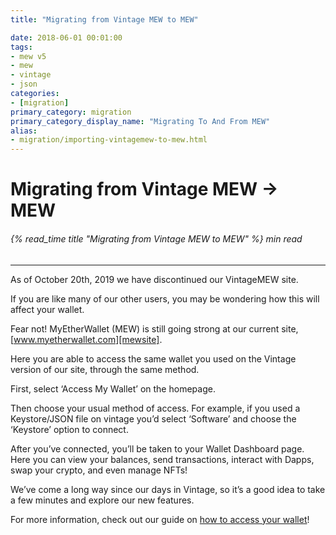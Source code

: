```yaml
---
title: "Migrating from Vintage MEW to MEW"

date: 2018-06-01 00:01:00
tags:
- mew v5
- mew
- vintage
- json
categories:
- [migration]
primary_category: migration
primary_category_display_name: "Migrating To And From MEW"
alias:
- migration/importing-vintagemew-to-mew.html
---
```


# __Migrating from Vintage MEW -> MEW__
###### {% read_time title "Migrating from Vintage MEW to MEW" %} min read
***

As of October 20th, 2019 we have discontinued our VintageMEW site. 

If you are like many of our other users, you may be wondering how this will affect your wallet. 

Fear not! MyEtherWallet (MEW) is still going strong at our current site, [www.myetherwallet.com][mewsite].

Here you are able to access the same wallet you used on the Vintage version of our site, through the same method.

First, select ‘Access My Wallet’ on the homepage.

Then choose your usual method of access. For example, if you used a Keystore/JSON file on vintage you’d select ‘Software’ and choose the ‘Keystore’ option to connect.

After you’ve connected, you’ll be taken to your Wallet Dashboard page. Here you can view your balances, send transactions, interact with Dapps, swap your crypto, and even manage NFTs! 

We’ve come a long way since our days in Vintage, so it’s a good idea to take a few minutes and explore our new features. 

For more information, check out our guide on [how to access your wallet][accessmew]!

[mewsite]: www.myetherwallet.com
[accessmew]: /@@@@@@/getting-started/how-to-access-your-wallet/